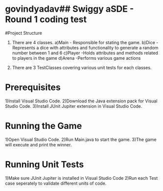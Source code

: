 # govindyadav## Swiggy aSDE - Round 1 coding test

#Project Structure
1. There are 4 classes.
   a)Main - Responsible for stating the game.
   b)Dice - Represents a dice with attributes and functionality to generate a random number between 1 and 6
   c)Player -Holds attributes and methods related to players in the game
   d)Arena -Performs various game actions

2. There are 3 TestClasses covering  various unit tests for each classes.

# Prerequisites
1)Install Visual Studio Code.
2)Download the Java extension pack for Visual Studio Code.
3)Install JUnit Jupiter extension in Visual Studio Code.

# Running the Game
1)Open Visual Studio Code.
2)Run Main.java to start the game.
3)The game will execute and print the winner.

# Running Unit Tests
1)Make sure JUnit Jupiter is installed in Visual Studio Code
2)Run each Test case seperately to validate different units of code.

